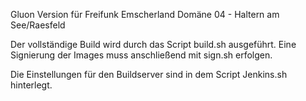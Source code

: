 
Gluon Version für Freifunk Emscherland Domäne 04 - Haltern am See/Raesfeld

Der vollständige Build wird durch das Script build.sh ausgeführt. 
Eine Signierung der Images muss anschließend mit sign.sh erfolgen. 

Die Einstellungen für den Buildserver sind in dem Script Jenkins.sh hinterlegt.

